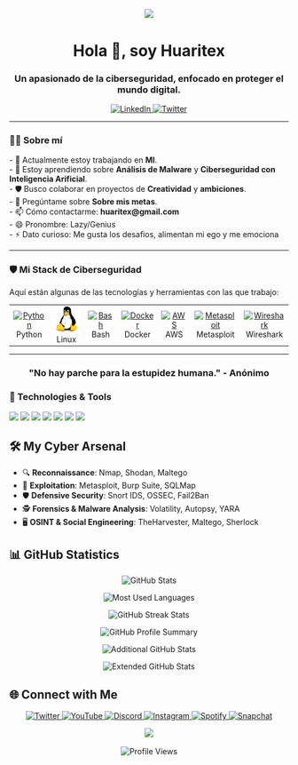 <div id="header" align="center">
  <img src="https://media.giphy.com/media/M9gbBd9nbDrOTu1Mqx/giphy.gif" width="100"/>
  <h1 align="center">Hola 👋, soy Huaritex</h1>
  <h3 align="center">Un apasionado de la ciberseguridad, enfocado en proteger el mundo digital.</h3>
</div>

<div align="center">
  <a href="https://www.linkedin.com/in/tu-usuario/" target="_blank">
    <img src="https://img.shields.io/badge/LinkedIn-0077B5?style=for-the-badge&logo=linkedin&logoColor=white" alt="LinkedIn"/>
  </a>
  <a href="https://twitter.com/tu-usuario" target="_blank">
    <img src="https://img.shields.io/badge/Twitter-1DA1F2?style=for-the-badge&logo=twitter&logoColor=white" alt="Twitter"/>
  </a>
</div>

---

### 👨‍💻 Sobre mí

<p>
  - 🔭 Actualmente estoy trabajando en <strong>MI</strong>.
  <br>
  - 🌱 Estoy aprendiendo sobre <strong>Análisis de Malware</strong> y <strong>Ciberseguridad con Inteligencia Arificial</strong>.
  <br>
  - 🛡️ Busco colaborar en proyectos de <strong>Creatividad</strong> y <strong>ambiciones</strong>.
  <br>
  - 💬 Pregúntame sobre <strong>Sobre mis metas</strong>.
  <br>
  - 📫 Cómo contactarme: <strong>huaritex@gmail.com</strong>
  <br>
  - 😄 Pronombre: Lazy/Genius
  <br>
  - ⚡ Dato curioso: Me gusta los desafios, alimentan mi ego y me emociona
</p>

---

### 🛡️ Mi Stack de Ciberseguridad

Aquí están algunas de las tecnologías y herramientas con las que trabajo:

<div align="center">
  <table>
    <tr>
      <td align="center" width="96">
        <a href="#-lenguajes-de-programación">
          <img src="https://cdn.jsdelivr.net/gh/devicons/devicon/icons/python/python-original.svg" width="48" height="48" alt="Python" />
        </a>
        <br>Python
      </td>
      <td align="center" width="96">
        <a href="#-herramientas">
          <img src="https://raw.githubusercontent.com/devicons/devicon/master/icons/linux/linux-original.svg" width="48" height="48" alt="Linux" />
        </a>
        <br>Linux
      </td>
      <td align="center" width="96">
        <a href="#-herramientas">
          <img src="https://cdn.jsdelivr.net/gh/devicons/devicon/icons/bash/bash-original.svg" width="48" height="48" alt="Bash" />
        </a>
        <br>Bash
      </td>
      <td align="center" width="96">
        <a href="#-cloud--contenedores">
          <img src="https://cdn.jsdelivr.net/gh/devicons/devicon/icons/docker/docker-original.svg" width="48" height="48" alt="Docker" />
        </a>
        <br>Docker
      </td>
       <td align="center" width="96">
        <a href="#-cloud--contenedores">
          <img src="https://cdn.jsdelivr.net/gh/devicons/devicon/icons/amazonwebservices/amazonwebservices-original.svg" width="48" height="48" alt="AWS" />
        </a>
        <br>AWS
      </td>
      <td align="center" width="96">
        <a href="#-herramientas">
          <img src="https://upload.wikimedia.org/wikipedia/commons/thumb/2/22/Metasploit_logo.svg/1200px-Metasploit_logo.svg.png" width="48" height="48" alt="Metasploit" />
        </a>
        <br>Metasploit
      </td>
      <td align="center" width="96">
        <a href="#-herramientas">
          <img src="https://cdn.worldvectorlogo.com/logos/wireshark.svg" width="48" height="48" alt="Wireshark" />
        </a>
        <br>Wireshark
      </td>
    </tr>
  </table>
</div>

---

<div align="center">
  <h3>"No hay parche para la estupidez humana." - Anónimo</h3>
</div>
<!-- Skills Section with Custom Badges -->

### 🔧 Technologies & Tools

![](https://img.shields.io/badge/OS-Arch%20Linux-informational?style=flat&logo=linux&logoColor=white&color=2bbc8a)
![](https://img.shields.io/badge/OS-Kali%20Linux-informational?style=flat&logo=linux&logoColor=white&color=2bbc8a)
![](https://img.shields.io/badge/Editor-VSCode-informational?style=flat&logo=visual-studio-code&logoColor=white&color=2bbc8a)
![](https://img.shields.io/badge/Code-Python-informational?style=flat&logo=python&logoColor=white&color=2bbc8a)
![](https://img.shields.io/badge/Code-C++-informational?style=flat&logo=C&logoColor=white&color=2bbc8a)
![](https://img.shields.io/badge/Shell-Bash-informational?style=flat&logo=gnu-bash&logoColor=white&color=2bbc8a)
![](https://img.shields.io/badge/Tools-PostgreSQL-informational?style=flat&logo=postgresql&logoColor=white&color=2bbc8a)

<!-- Security Tools -->
## 🛠️ My Cyber Arsenal

- 🔍 **Reconnaissance**: Nmap, Shodan, Maltego
- 🔐 **Exploitation**: Metasploit, Burp Suite, SQLMap
- 🛡️ **Defensive Security**: Snort IDS, OSSEC, Fail2Ban
- 🕵️ **Forensics & Malware Analysis**: Volatility, Autopsy, YARA
- 🖥 **OSINT & Social Engineering**: TheHarvester, Maltego, Sherlock

<!-- GitHub Stats -->
## 📊 GitHub Statistics

<p align="center">
  <img src="https://github-readme-stats.vercel.app/api?username=Huaritex&show_icons=true&theme=onedark" alt="GitHub Stats"/>
</p>
<p align="center">
  <img src="https://github-readme-stats.vercel.app/api/top-langs/?username=Huaritex&layout=compact&theme=onedark" alt="Most Used Languages"/>
</p>
<p align="center">
  <img src="https://github-readme-streak-stats.herokuapp.com/?user=Huaritex&theme=onedark" alt="GitHub Streak Stats"/>
</p>
<p align="center">
  <img src="https://github-profile-summary-cards.vercel.app/api/cards/profile-details?username=Huaritex&theme=onedark" alt="GitHub Profile Summary"/>
</p>
<p align="center">
  <img src="https://github-readme-stats.vercel.app/api?username=Huaritex&show_icons=true&hide=contribs,prs&theme=onedark" alt="Additional GitHub Stats"/>
</p>
<p align="center">
  <img src="https://github-readme-stats.vercel.app/api?username=Huaritex&show=reviews,discussions_started,discussions_answered,prs_merged,prs_merged_percentage&theme=onedark" alt="Extended GitHub Stats"/>
</p>

<!-- Connect Section -->
## 🌐 Connect with Me

<p align="center">
  <!-- Twitter -->
  <a href="https://x.com/huaritex" target="_blank">
    <img src="https://img.shields.io/badge/-Twitter-1DA1F2?style=for-the-badge&logo=Twitter&logoColor=white&color=00acee&labelColor=000000" alt="Twitter"/>
  </a>
  
 <!-- YouTube -->
  <a href="https://www.youtube.com/@Huaritex-y4d" target="_blank">
    <img src="https://img.shields.io/badge/-YouTube-FF0000?style=for-the-badge&logo=YouTube&logoColor=white&color=333333&labelColor=FF0000" alt="YouTube"/>
  </a>
  
  <!-- Discord -->
  <a href="https://discord.com/users/Huaritex#1720" target="_blank">
    <img src="https://img.shields.io/badge/-Discord-5865F2?style=for-the-badge&logo=Discord&logoColor=white&color=2f3136&labelColor=5865F2" alt="Discord"/>
  </a>
  
  <!-- Instagram -->
  <a href="https://www.instagram.com/huaritex/" target="_blank">
    <img src="https://img.shields.io/badge/-Instagram-E4405F?style=for-the-badge&logo=Instagram&logoColor=white&color=000000&labelColor=E4405F" alt="Instagram"/>
  </a>
  
  <!-- Spotify -->
  <a href="https://open.spotify.com/user/virtualgt20" target="_blank">
    <img src="https://img.shields.io/badge/-Spotify-1DB954?style=for-the-badge&logo=Spotify&logoColor=white&color=000000&labelColor=1DB954" alt="Spotify"/>
  </a>

  <!-- Snapchat -->
<a href="https://www.snapchat.com/add/huaritex" target="_blank">
  <img src="https://img.shields.io/badge/-Snapchat-F1C40F?style=for-the-badge&logo=Snapchat&logoColor=white&color=000000&labelColor=F1C40F" alt="Snapchat"/>
</a>
  
<!-- Footer -->
<p align="center">
  <img src="https://capsule-render.vercel.app/api?type=waving&color=00FF00&height=100&section=footer"/>
</p>

<!-- Profile Views Counter -->
<p align="center"> 
  <img src="https://komarev.com/ghpvc/?username=YOUR_USERNAME&label=Profile%20views&color=00FF00&style=flat" alt="Profile Views"/>
</p>

